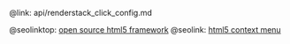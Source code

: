 @link: api/renderstack_click_config.md

@seolinktop: [open source html5 framework](https://webix.com)
@seolink: [html5 context menu](https://webix.com/widget/contextmenu/)